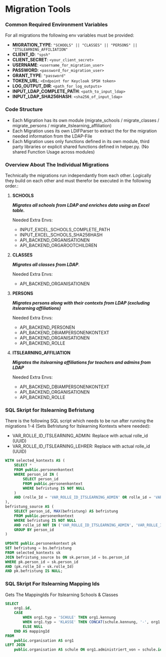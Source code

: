 # Migration Tools

### Common Required Environment Variables

For all migrations the following env variables must be provided:

- **MIGRATION_TYPE**: `"SCHOOLS" || "CLASSES" || "PERSONS" || "ITSLEARNING_AFFILIATION"`
- **CLIENT_ID**: `"spsh"`
- **CLIENT_SECRET**: `<your_client_secret>`
- **USERNAME**: `<username_for_migration_user>`
- **PASSWORD**: `<password_for_migration_user>`
- **GRANT_TYPE**: `"password"`
- **TOKEN_URL**: `<Endpoint for Keycloak SPSH token>`
- **LOG_OUTPUT_DIR**: `<path_for_log_outputs>`
- **INPUT_LDAP_COMPLETE_PATH**: `<path_to_input_ldap>`
- **INPUT_LDAP_SHA256HASH**: `<sha256_of_input_ldap>`

### Code Structure

- Each Migration has its own module (migrate_schools / migrate_classes / migrate_persons / migrate_itslearning_affiliation)
- Each Migration uses its own LDIFParser to extract the for the migration needed information from the LDAP-File
- Each Migration uses only functions defined in its own module, third party libraries or explicit shared functions defined in helper.py. (No shared Function Usage across modules)


### Overview About The Individual Migrations

Technically the migrations run independantly from each other. Logically they build on each other and must therefor be executed in the following order.:

1. **SCHOOLS**
   
   ***Migrates all schools from LDAP and enriches data using an Excel table.***

   Needed Extra Envs:
   - INPUT_EXCEL_SCHOOLS_COMPLETE_PATH
   - INPUT_EXCEL_SCHOOLS_SHA256HASH
   - API_BACKEND_ORGANISATIONEN
   - API_BACKEND_ORGAROOTCHILDREN
   
2. **CLASSES**
   
   ***Migrates all classes from LDAP***.

   Needed Extra Envs:
   - API_BACKEND_ORGANISATIONEN
   
3. **PERSONS**
   
   ***Migrates persons along with their contexts from LDAP (excluding itslearning affiliations)***

   Needed Extra Envs:
   - API_BACKEND_PERSONEN
   - API_BACKEND_DBIAMPERSONENKONTEXT
   - API_BACKEND_ORGANISATIONEN
   - API_BACKEND_ROLLE
   
4. **ITSLEARNING_AFFILIATION**
   
   ***Migrates the itslearning affiliations for teachers and admins from LDAP***

   Needed Extra Envs:
   - API_BACKEND_DBIAMPERSONENKONTEXT
   - API_BACKEND_ORGANISATIONEN
   - API_BACKEND_ROLLE

### SQL Skript for Itslearning Befristung

There is the following SQL script which needs to be run after running the migrations 1-4 (Sets Befristung for Itslearning Kontexts where needed):

- VAR_ROLLE_ID_ITSLEARNING_ADMIN: Replace with actual rolle_id (UUID)
- VAR_ROLLE_ID_ITSLEARNING_LEHRER: Replace with actual rolle_id (UUID)

```sql
WITH selected_kontexts AS (
    SELECT *
    FROM public.personenkontext
    WHERE person_id IN (
        SELECT person_id
        FROM public.personenkontext
        WHERE befristung IS NOT NULL
    )
    AND (rolle_Id = 'VAR_ROLLE_ID_ITSLEARNING_ADMIN' OR rolle_id = 'VAR_ROLLE_ID_ITSLEARNING_LEHRER')
),
befristung_source AS (
    SELECT person_id, MAX(befristung) AS befristung
    FROM public.personenkontext
    WHERE befristung IS NOT NULL
    AND rolle_id NOT IN ('VAR_ROLLE_ID_ITSLEARNING_ADMIN', 'VAR_ROLLE_ID_ITSLEARNING_LEHRER')
    GROUP BY person_id
)
 
UPDATE public.personenkontext pk
SET befristung = bs.befristung
FROM selected_kontexts sk
JOIN befristung_source bs ON sk.person_id = bs.person_id
WHERE pk.person_id = sk.person_id
AND (pk.rolle_Id = sk.rolle_Id)
AND pk.befristung IS NULL;
```

### SQL Skript For Itslearning Mapping Ids

Gets The MappingIds For Itslearning Schools & Classes

```sql
SELECT 
    org1.id,
    CASE 
        WHEN org1.typ = 'SCHULE' THEN org1.kennung
        WHEN org1.typ = 'KLASSE' THEN CONCAT(schule.kennung, '-', org1.name)
        ELSE NULL
    END AS mappingId
FROM 
    public.organisation AS org1
LEFT JOIN 
    public.organisation AS schule ON org1.administriert_von = schule.id AND schule.typ = 'SCHULE';
```

